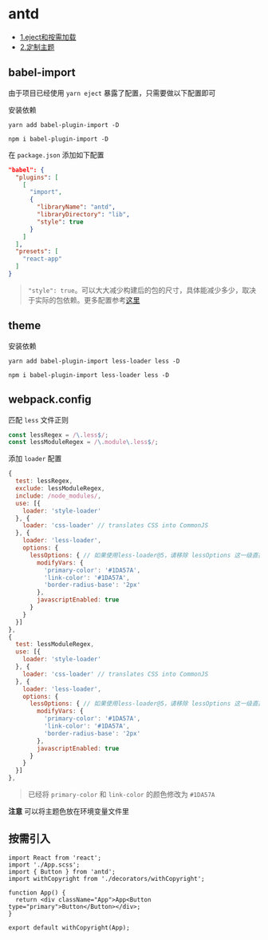 # antd

- [1.eject和按需加载](#babel-import)
- [2.定制主题](#theme)

## babel-import

由于项目已经使用 `yarn eject` 暴露了配置，只需要做以下配置即可

安装依赖
```
yarn add babel-plugin-import -D
```
```
npm i babel-plugin-import -D
```

在 `package.json` 添加如下配置
```json
"babel": {
  "plugins": [
    [
      "import",
      {
        "libraryName": "antd",
        "libraryDirectory": "lib",
        "style": true
      }
    ]
  ],
  "presets": [
    "react-app"
  ]
}
```

>`"style": true`。可以大大减少构建后的包的尺寸，具体能减少多少，取决于实际的包依赖。更多配置参考[这里](https://github.com/ant-design/babel-plugin-import)

## theme


安装依赖
```
yarn add babel-plugin-import less-loader less -D
```
```
npm i babel-plugin-import less-loader less -D
```

## webpack.config

匹配 `less` 文件正则

```js
const lessRegex = /\.less$/;
const lessModuleRegex = /\.module\.less$/;
```

添加 `loader` 配置

```js
{
  test: lessRegex,
  exclude: lessModuleRegex,
  include: /node_modules/,
  use: [{
    loader: 'style-loader'
  }, {
    loader: 'css-loader' // translates CSS into CommonJS
  }, {
    loader: 'less-loader',
    options: {
      lessOptions: { // 如果使用less-loader@5，请移除 lessOptions 这一级直接配置选项。
        modifyVars: {
          'primary-color': '#1DA57A',
          'link-color': '#1DA57A',
          'border-radius-base': '2px'
        },
        javascriptEnabled: true
      }
    }
  }]
},
{
  test: lessModuleRegex,
  use: [{
    loader: 'style-loader'
  }, {
    loader: 'css-loader' // translates CSS into CommonJS
  }, {
    loader: 'less-loader',
    options: {
      lessOptions: { // 如果使用less-loader@5，请移除 lessOptions 这一级直接配置选项。
        modifyVars: {
          'primary-color': '#1DA57A',
          'link-color': '#1DA57A',
          'border-radius-base': '2px'
        },
        javascriptEnabled: true
      }
    }
  }]
},
```

>已经将 `primary-color` 和 `link-color` 的颜色修改为 `#1DA57A`

**注意**
可以将主题色放在环境变量文件里

## 按需引入

```
import React from 'react';
import './App.scss';
import { Button } from 'antd';
import withCopyright from './decorators/withCopyright';

function App() {
  return <div className="App">App<Button type="primary">Button</Button></div>;
}

export default withCopyright(App);
```
